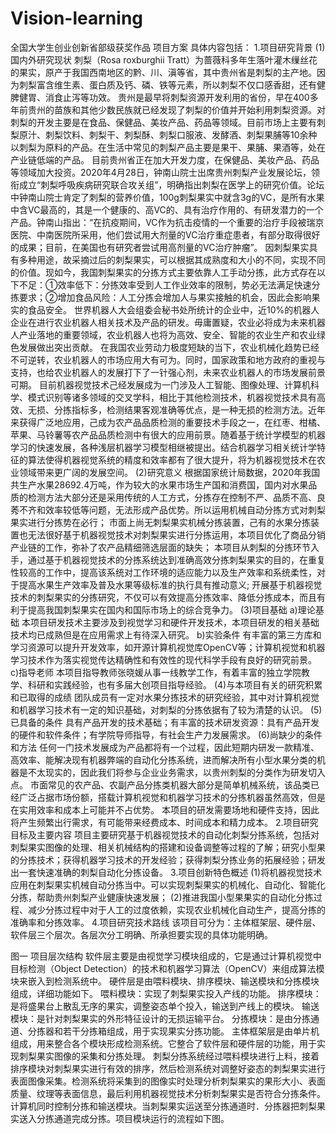 # Vision-learning
全国大学生创业创新省部级获奖作品
项目方案
具体内容包括：
1.项目研究背景
(1)国内外研究现状
    刺梨（Rosa roxburghii Tratt）为蔷薇科多年生落叶灌木缫丝花的果实，原产于我国西南地区的黔、川、滇等省，其中贵州省是刺梨的主产地。因为刺梨富含维生素、蛋白质及钙、磷、铁等元素，所以刺梨不仅口感香甜，还有健脾健胃、消食止泻等功效。
贵州是最早将刺梨资源开发利用的省份，早在400多年前贵州的苗族和其他少数民族就已经发现了刺梨的价值并开始利用刺梨资源。对刺梨的开发主要是在食品、保健品、美妆产品、药品等领域。目前市场上主要有刺梨原汁、刺梨饮料、刺梨干、刺梨酥、刺梨口服液、发酵酒、刺梨果脯等10余种以刺梨为原料的产品。在生活中常见的刺梨产品主要是果干、果脯、果酒等，处在产业链低端的产品。
目前贵州省正在加大开发力度，在保健品、美妆产品、药品等领域加大投资。2020年4月28日，钟南山院士出席贵州刺梨产业发展论坛，领衔成立“刺梨呼吸疾病研究联合攻关组”，明确指出刺梨在医学上的研究价值。论坛中钟南山院士肯定了刺梨的营养价值，100g刺梨果实中就含3g的VC，是所有水果中含VC最高的，其是一个健康的、高VC的、具有治疗作用的、有研发潜力的一个产品。钟南山指出：“在抗疫期间，VC作为抗击疫情的一个重要的治疗手段被瑞京医院、中南医院所采用，他们尝试用大剂量的VC治疗重症患者，有部分取得很好的成果；目前，在美国也有研究者尝试用高剂量的VC治疗肿瘤”。
因刺梨果实具有多种用途，故采摘过后的刺梨果实，可以根据其成熟度和大小的不同，实现不同的价值。现如今，我国刺梨果实的分拣方式主要依靠人工手动分拣，此方式存在以下不足：①效率低下：分拣效率受到人工作业效率的限制，势必无法满足快速分拣要求；②增加食品风险：人工分拣会增加人与果实接触的机会，因此会影响果实的食品安全。
    世界机器人大会组委会秘书处所统计的企业中，近10%的机器人企业在进行农业机器人相关技术及产品的研发。毋庸置疑，农业必将成为未来机器人产业落地的重要领域，农业机器人也将为高效、安全、智能的农业生产和农业绿色发展做出突出贡献。 在我国农业劳动力极度短缺的当下，农业机械化趋势已经不可逆转，农业机器人的市场应用大有可为。同时，国家政策和地方政府的重视与支持，也给农业机器人的发展打下了一针强心剂，未来农业机器人的市场发展前景可期。
    目前机器视觉技术己经发展成为一门涉及人工智能、图像处理、计算机科学、模式识别等诸多领域的交叉学科，相比于其他检测技术，机器视觉技术具有高效、无损、分拣指标多，检测结果客观准确等优点，是一种无损的检测方法。近年来获得广泛地应用，己成为农产品品质检测的重要技术手段之一，在红枣、柑橘、苹果、马铃薯等农产品品质检测中有很大的应用前景。随着基于统计学模型的机器学习的快速发展，各种浅层机器学习模型相继被提出。结合机器学习相关统计学特征的算法使得机器视觉系统的精度和效率都有了很大提升，将为机器视觉技术在农业领域带来更广阔的发展空间。
(2)研究意义
    根据国家统计局数据，2020年我国共生产水果28692.4万吨，作为较大的水果市场生产国和消费国，国内对水果品质的检测方法大部分还是采用传统的人工方式，分拣存在控制不严、品质不高、良莠不齐和效率较低等问题，无法形成产品优势。所以运用机械自动分拣方式对刺梨果实进行分拣势在必行；
市面上尚无刺梨果实机械分拣装置，己有的水果分拣装置也无法很好基于机器视觉技术对刺梨果实进行分拣运用，本项目优化了商品分销产业链的工作，弥补了农产品精细筛选层面的缺失；
本项目从刺梨的分拣环节入手，通过基于机器视觉技术的分拣系统达到准确高效分拣刺梨果实的目的，在重复性较高的工作中，提高该系统对工作环境的适应能力以及生产效率和系统柔性，对于提高水果生产效率及普及水果等级标准的执行具有推动意义;
    开展基于机器视觉技术的刺梨果实的分拣研究，不仅可以有效提高分拣效率、降低分拣成本，而且有利于提高我国刺梨果实在国内和国际市场上的综合竞争力。
(3)项目基础
a)理论基础
    本项目研发技术主要涉及到视觉学习和硬件开发技术，本项目研发的相关基础技术均已成熟但是在应用需求上有待深入研究。
b)实验条件
    有丰富的第三方库和学习资源可以提升开发效率，如开源计算机视觉库OpenCV等；计算机视觉和机器学习技术作为落实视觉传达精确性和有效性的现代科学手段有良好的研究前景。
c)指导老师
    本项目指导教师张晓媛从事一线教学工作，有着丰富的独立学院教学、科研和实践经验，也有多届大创项目指导经验。
(4)与本项目有关的研究积累和已取得的成绩
    团队成员有一定对水果分拣技术的研究经验，其中对计算机视觉和机器学习技术有一定的知识基础，对刺梨的分拣依据有了较为清楚的认识。
(5)已具备的条件
    具有产品开发的技术基础；有丰富的技术研发资源：具有产品开发的硬件和软件条件；有学院导师指导，有社会生产力发展需求。
(6)尚缺少的条件和方法
    任何一门技术发展成为产品都将有一个过程，因此短期内研发一款精准、高效率、能解决现有机器弊端的自动化分拣系统，进而解决所有小型水果分类的机器是不太现实的，因此我们将参与企业业务需求，以贵州刺梨的分类作为研发切入点。
市面常见的农产品、农副产品分拣类机器大部分是简单机械系统，该品类已经广泛占据市场份额，搭载计算机视觉和机器学习技术的分拣机器虽然高效，但是在实用效率和成本上可能并不占优势。
本项目的研发需要场地和硬件支持，因此将产生频繁出行需求，有可能带来经费成本、时间成本和精力成本。
2.项目研究目标及主要内容
    项目主要研究基于机器视觉技术的自动化刺梨分拣系统，包括对刺梨果实图像的处理、相关机械结构的搭建和设备调整等过程的了解；研究小型果的分拣技术；获得机器学习技术的开发经验；获得刺梨分拣业务的拓展经验；研发出一套快速准确的刺梨自动化分拣设备。
3.项目创新特色概述
(1)将机器视觉技术应用在刺梨果实机械自动分拣当中。可以实现刺梨果实的机械化、自动化、智能化分拣，帮助贵州刺梨产业健康快速发展；
(2)推进我国小型果果实的自动化分拣过程、减少分拣过程中对于人工的过度依赖，实现农业机械化自动生产，提高分拣的准确率和分拣效率。
4.项目研究技术路线
    该项目可分为：主体框架层、硬件层、软件层三个层次。各层次分工明确、所承担要实现的具体功能明确。
 
图一 项目层次结构
    软件层主要是由视觉学习模块组成的，它是通过计算机视觉中目标检测（Object Detection）的技术和机器学习算法（OpenCV）来组成算法模块来嵌入到检测系统中。
    硬件层是由喂料模块、排序模块、输送模块和分拣模块组成，详细功能如下。
    喂料模块：实现了刺梨果实投入产线的功能。
    排序模块：是将盛果台上散乱无序的果实，调整姿态单个投入，输送到产线上的模块。
    输送模块：是针对刺梨果实的外形特征设计的无损运输平台。
    分拣模块：是由分拣通道、分拣器和若干分拣箱组成，用于实现果实分拣功能。
    主体框架层是由单片机组成，用来整合各个模块形成检测系统。它整合了软件层和硬件层的功能，用于实现刺梨果实图像的采集和分拣处理。
    刺梨分拣系统经过喂料模块进行上料，接着排序模块对刺梨果实进行有效的排序，然后检测系统对调整好姿态的刺梨果实进行表面图像采集。检测系统将采集到的图像实时处理分析刺梨果实的果形大小、表面质量、纹理等表面信息，最后利用机器视觉技术分析刺梨果实是否符合分拣条件。计算机同时控制分拣和输送模块。当刺梨果实运送至分拣通道时．分拣器把刺梨果实送入分拣通道完成分拣。项目模块运行的流程如下图。
 

